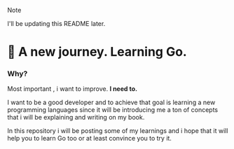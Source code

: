 > [!NOTE]  
> I'll be updating this README later.

# 🚀 A new journey. Learning Go.

### Why?

Most important , i want to improve. **I need to.**

I want to be a good developer and to achieve that goal is learning a new programming languages since it will be introducing me a ton of concepts that i will be explaining and writing on my book.

In this repository i will be posting some of my learnings and i hope that it will help you to learn Go too or at least convince you to try it.
